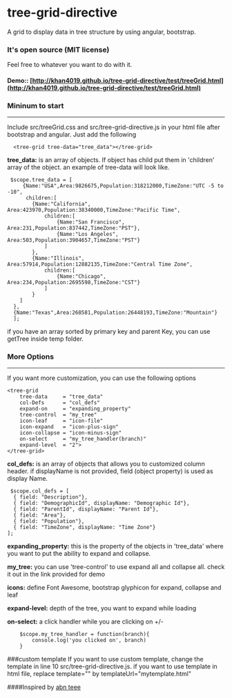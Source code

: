 tree-grid-directive
===========================

A grid to display data in tree structure by using angular, bootstrap.

### It's open source (MIT license)
Feel free to whatever you want to do with it.

#### Demo:: [http://khan4019.github.io/tree-grid-directive/test/treeGrid.html](http://khan4019.github.io/tree-grid-directive/test/treeGrid.html)

### Mininum to start
-------------------------------
Include src/treeGrid.css and src/tree-grid-directive.js in your html file after bootstrap and angular. Just add the following

      <tree-grid tree-data="tree_data"></tree-grid>


**tree_data:** is an array of objects. If object has child put them in 'children' array of the object. an example of tree-data will look like. 

     $scope.tree_data = [
         {Name:"USA",Area:9826675,Population:318212000,TimeZone:"UTC -5 to -10",
	      children:[
			{Name:"California", Area:423970,Population:38340000,TimeZone:"Pacific Time",
				children:[
					{Name:"San Francisco", Area:231,Population:837442,TimeZone:"PST"},
    				{Name:"Los Angeles", Area:503,Population:3904657,TimeZone:"PST"}
				]
			},
			{Name:"Illinois", Area:57914,Population:12882135,TimeZone:"Central Time Zone",
				children:[
					{Name:"Chicago", Area:234,Population:2695598,TimeZone:"CST"}
				]
			}
		]
	  },	
	  {Name:"Texas",Area:268581,Population:26448193,TimeZone:"Mountain"}
      ];

if you have an array sorted by primary key and parent Key, you can use getTree inside temp folder.
    
### More Options
_____________________________
If you want more customization, you can use the following options

    <tree-grid 
        tree-data     = "tree_data"
        col-Defs      = "col_defs"
        expand-on     = "expanding_property"
        tree-control  = "my_tree"
        icon-leaf     = "icon-file"
        icon-expand   = "icon-plus-sign"
        icon-collapse = "icon-minus-sign"
        on-select     = "my_tree_handler(branch)"
        expand-level  = "2">      
    </tree-grid>


**col_defs:** is an array of objects that allows you to customized column header. if displayName is not provided, field (object property) is used as display Name.

     $scope.col_defs = [
      { field: "Description"},
      { field: "DemographicId", displayName: "Demographic Id"},
      { field: "ParentId", displayName: "Parent Id"},
      { field: "Area"},
      { field: "Population"},
      { field: "TimeZone", displayName: "Time Zone"}
    ];

**expanding_property:** this is the property of the objects in 'tree_data' where you want to put the ability to expand and collapse. 

**my_tree:** you can use 'tree-control' to use expand all and collapse all. check it out in the link provided for demo

**icons:** define Font Awesome, bootstrap glyphicon for expand, collapse and leaf

**expand-level:** depth of the tree, you want to expand while loading

**on-select:** a click handler while you are clicking on +/-

        $scope.my_tree_handler = function(branch){
         	console.log('you clicked on', branch)
        }

###custom template
If you want to use custom template, change the template in line 10 src/tree-grid-directive.js. if you want to use template in html file, replace template="" by templateUrl="mytemplate.html"

####Inspired by [abn teee](https://github.com/nickperkinslondon/angular-bootstrap-nav-tree)
